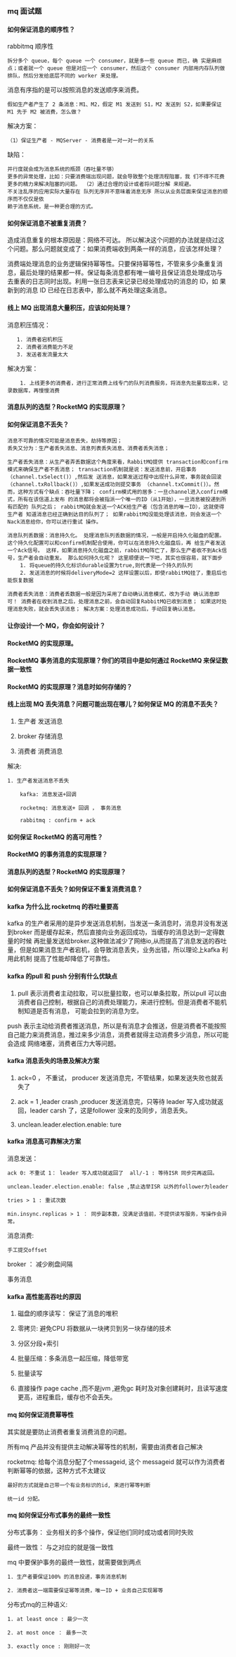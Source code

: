 ### mq 面试题 

#### 如何保证消息的顺序性？


rabbitmq 顺序性 

    拆分多个 queue，每个 queue 一个 consumer，就是多一些 queue 而已，确 实是麻烦点；或者就一个 queue 但是对应一个 consumer，然后这个 consumer 内部用内存队列做排队，然后分发给底层不同的 worker 来处理。

消息有序指的是可以按照消息的发送顺序来消费。 
    
    假如生产者产生了 2 条消息：M1、M2，假定 M1 发送到 S1，M2 发送到 S2，如果要保证 M1 先于 M2 被消费，怎么做？

解决方案： 
    
    （1）保证生产者 - MQServer - 消费者是一对一对一的关系

缺陷： 
    
    并行度就会成为消息系统的瓶颈（吞吐量不够） 
    更多的异常处理，比如：只要消费端出现问题，就会导致整个处理流程阻塞，我 们不得不花费更多的精力来解决阻塞的问题。 （2）通过合理的设计或者将问题分解 来规避。
    不关注乱序的应用实际大量存在 队列无序并不意味着消息无序 所以从业务层面来保证消息的顺序而不仅仅是依 
    赖于消息系统，是一种更合理的方式。

#### 如何保证消息不被重复消费？

造成消息重复的根本原因是：网络不可达。 所以解决这个问题的办法就是绕过这个问题。那么问题就变成了：如果消费端收到两条一样的消息，应该怎样处理？ 

消费端处理消息的业务逻辑保持幂等性。只要保持幂等性，不管来多少条重复消息，最后处理的结果都一样。保证每条消息都有唯一编号且保证消息处理成功与 去重表的日志同时出现。利用一张日志表来记录已经处理成功的消息的 ID，如 果新到的消息 ID 已经在日志表中，那么就不再处理这条消息。

#### 线上 MQ 出现消息大量积压，应该如何处理？

   消息积压情况：
      
       1. 消费者宕机积压
       2. 消费者消费能力不足
       3. 发送者发流量太大
   
   解决方案：

        1. 上线更多的消费者，进行正常消费上线专门的队列消费服务，将消息先批量取出来，记录数据库，再慢慢消费

#### 消息队列的选型？RocketMQ 的实现原理？

#### 如何保证消息不丢失？

    消息不可靠的情况可能是消息丢失，劫持等原因； 
    丢失又分为：生产者丢失消息、消息列表丢失消息、消费者丢失消息；
        
    生产者丢失消息：从生产者弄丢数据这个角度来看，RabbitMQ提供 transaction和confirm模式来确保生产者不丢消息； transaction机制就是说：发送消息前，开启事务（channel.txSelect()）,然后发 送消息，如果发送过程中出现什么异常，事务就会回滚 （channel.txRollback()）,如果发送成功则提交事务 （channel.txCommit()）。然而，这种方式有个缺点：吞吐量下降； confirm模式用的居多：一旦channel进入confirm模式，所有在该信道上发布 的消息都将会被指派一个唯一的ID（从1开始），一旦消息被投递到所有匹配的 队列之后； rabbitMQ就会发送一个ACK给生产者（包含消息的唯一ID），这就使得生产者 知道消息已经正确到达目的队列了； 如果rabbitMQ没能处理该消息，则会发送一个Nack消息给你，你可以进行重试 操作。 
    
    消息队列丢数据：消息持久化。 处理消息队列丢数据的情况，一般是开启持久化磁盘的配置。 这个持久化配置可以和confirm机制配合使用，你可以在消息持久化磁盘后，再 给生产者发送一个Ack信号。 这样，如果消息持久化磁盘之前，rabbitMQ阵亡了，那么生产者收不到Ack信 号，生产者会自动重发。 那么如何持久化呢？ 这里顺便说一下吧，其实也很容易，就下面步    
        1. 将queue的持久化标识durable设置为true,则代表是一个持久的队列 
        2. 发送消息的时候将deliveryMode=2 这样设置以后，即使rabbitMQ挂了，重启后也能恢复数据 
    
    消费者丢失消息：消费者丢数据一般是因为采用了自动确认消息模式，改为手动 确认消息即可！ 消费者在收到消息之后，处理消息之前，会自动回复RabbitMQ已收到消息； 如果这时处理消息失败，就会丢失该消息； 解决方案：处理消息成功后，手动回复确认消息。

#### 让你设计一个 MQ，你会如何设计？

#### RocketMQ 的实现原理。

#### RocketMQ 事务消息的实现原理？你们的项目中是如何通过 RocketMQ 来保证数据一致性

#### RocketMQ 的实现原理？消息时如何存储的？

#### 线上出现 MQ 丢失消息？问题可能出现在哪儿？如何保证 MQ 的消息不丢失？

   1. 生产者 发送消息 

   2. broker 存储消息 

   3. 消费者 消费消息 

   解决: 

    1. 生产者发送消息不丢失  
    
        kafka: 消息发送+回调 

        rocketmq: 消息发送+ 回调 ， 事务消息 

        rabbitmq : confirm + ack 


#### 如何保证 RocketMQ 的高可用性？

#### RocketMQ 的事务消息的实现原理？

#### 消息队列的选型？RocketMQ 的实现原理？

#### 如何保证消息不丢失？如何保证不重复消费消息？

#### kafka 为什么比 rocketmq 的吞吐量要高 

   kafka 的生产者采用的是异步发送消息机制，当发送一条消息时，消息并没有发送到broker 而是缓存起来，然后直接向业务返回成功，当缓存的消息达到一定得数量的时候
   再批量发送给broker.这种做法减少了网络io,从而提高了消息发送的吞吐量，但是如果消息生产者宕机，会导致消息丢失，业务出错，所以理论上kafka 利用此机制
   提高了性能却降低了可靠性。
   
#### kafka 的pull 和 push 分别有什么优缺点

   1. pull 表示消费者主动拉取，可以批量拉取，也可以单条拉取，所以pull 可以由消费者自己控制，根据自己的消费处理能力，来进行控制。但是消费者不能机制知道是否有消息，
   可能会拉到的消息为空。
      
   push 表示主动给消费者推送消息，所以是有消息才会推送，但是消费者不能按照自己能力来消费消息，推过来多少消息，消费者就得主动消费多少消息，所以可能会造成
   网络堵塞，消费者压力大等问题。

#### kafka 消息丢失的场景及解决方案

1. ack=0 ， 不重试， producer 发送消息完，不管结果，如果发送失败也就丢失了

2. ack = 1 ,leader crash ,producer 发送消息完，只等待 leader 写入成功就返回，leader carsh 了，这是follower 没来的及同步，消息丢失。

3. unclean.leader.election.enable: ture
   
#### kafka 消息高可靠解决方案

   消息发送： 
    
    ack 0: 不重试 1： leader 写入成功就返回了  all/-1 : 等待ISR 同步完再返回。
   
    unclean.leader.election.enable: false ,禁止选举ISR 以外的follower为leader 

    tries > 1 : 重试次数 

    min.insync.replicas > 1 ： 同步副本数，没满足该值前，不提供读写服务，写操作会异常。

   消息消费: 
   
    手工提交offset 

   broker ： 减少刷盘间隔

   事务消息 
   
#### kafka 高性能高吞吐的原因

   1. 磁盘的顺序读写： 保证了消息的堆积 

   2. 零拷贝: 避免CPU 将数据从一块拷贝到另一块存储的技术 

   3. 分区分段+索引

   4. 批量压缩：多条消息一起压缩，降低带宽

   5. 批量读写

   6. 直接操作 page cache ,而不是jvm ,避免gc 耗时及对象创建耗时，且读写速度更高，进程重启，缓存也不会丢失。

#### mq 如何保证消费幂等性 
    
   其实就是要防止消费者重复消费消息的问题。 
   
   所有mq 产品并没有提供主动解决幂等性的机制，需要由消费者自己解决
   
   rocketmq: 给每个消息分配了个messageid, 这个 messageid 就可以作为消费者判断幂等的依据，这种方式不太建议 
   
    最好的方式就是自己带一个有业务标识的id, 来进行幂等判断

    统一id 分配。

#### mq 如何保证分布式事务的最终一致性 

   分布式事务： 业务相关的多个操作，保证他们同时成功或者同时失败
   
   最终一致性： 与之对应的就是强一致性
   
   mq 中要保护事务的最终一致性，就需要做到两点
   
    1. 生产者要保证100% 的消息投递，事务消息机制

    2. 消费者这一端需要保证幂等消费，唯一ID + 业务自己实现幂等 

   分布式mq的三种语义: 
   
    1. at least once : 最少一次 

    2. at most once ： 最多一次

    3. exactly once : 刚刚好一次